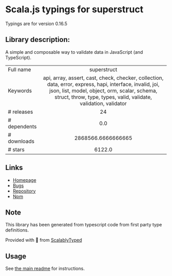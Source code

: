 
# Scala.js typings for superstruct

Typings are for version 0.16.5

## Library description:
A simple and composable way to validate data in JavaScript (and TypeScript).

|                    |                 |
| ------------------ | :-------------: |
| Full name          | superstruct |
| Keywords           | api, array, assert, cast, check, checker, collection, data, error, express, hapi, interface, invalid, joi, json, list, model, object, orm, scalar, schema, struct, throw, type, types, valid, validate, validation, validator |
| # releases         | 24 |
| # dependents       | 0.0 |
| # downloads        | 2868566.6666666665 |
| # stars            | 6122.0 |

## Links
- [Homepage](https://github.com/ianstormtaylor/superstruct#readme)
- [Bugs](https://github.com/ianstormtaylor/superstruct/issues)
- [Repository](https://github.com/ianstormtaylor/superstruct)
- [Npm](https://www.npmjs.com/package/superstruct)
    


## Note
This library has been generated from typescript code from first party type definitions.

Provided with :purple_heart: from [ScalablyTyped](https://github.com/oyvindberg/ScalablyTyped)

## Usage
See [the main readme](../../readme.md) for instructions.


